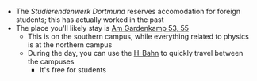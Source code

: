 - The *Studierendenwerk Dortmund* reserves accomodation for foreign students; this has actually worked in the past
- The place you'll likely stay is [Am Gardenkamp 53, 55](https://www.stwdo.de/wohnen/haeuser-in-dortmund/am-gardenkamp-53-55)
	- This is on the southern campus, while everything related to physics is at the northern campus
	- During the day, you can use the [H-Bahn](https://de.wikipedia.org/wiki/H-Bahn) to quickly travel between the campuses
		- It's free for students